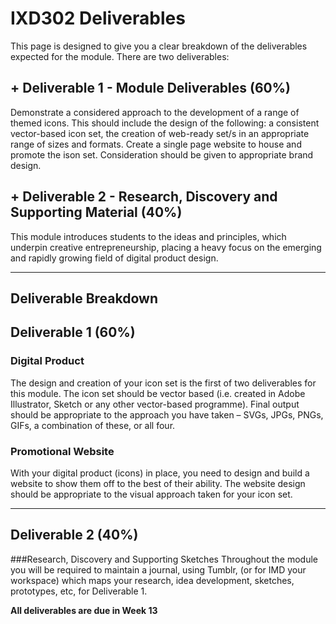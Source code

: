 IXD302 Deliverables
===================

This page is designed to give you a clear breakdown of the deliverables expected for the module. There are two deliverables:

## + Deliverable 1 - Module Deliverables (60%)
Demonstrate a considered approach to the development of a range of themed icons. This should include the design of the following: a consistent vector-based icon set, the creation of web-ready set/s in an appropriate range of sizes and formats. Create a single page website to house and promote the ison set. Consideration should be given to appropriate brand design.

## + Deliverable 2 -  Research, Discovery and Supporting Material (40%)
This module introduces students to the ideas and principles, which underpin creative entrepreneurship, placing a heavy focus on the emerging and rapidly growing field of digital product design.

---

## Deliverable Breakdown

Deliverable 1 (60%)
-------------------

### Digital Product
The design and creation of your icon set is the first of two deliverables for this module. The icon set should be vector based (i.e. created in Adobe Illustrator, Sketch or any other vector-based programme). Final output should be appropriate to the approach you have taken – SVGs, JPGs, PNGs, GIFs, a combination of these, or all four.

### Promotional Website
With your digital product (icons) in place, you need to design and build a website to show them off to the best of their ability. The website design should be appropriate to the visual approach taken for your icon set.

---

Deliverable 2 (40%)
-------------------

###Research, Discovery and Supporting Sketches
Throughout the module you will be required to maintain a journal, using Tumblr, (or for IMD your workspace) which maps your research, idea development, sketches, prototypes, etc, for Deliverable 1.

**All deliverables are due in Week 13**
